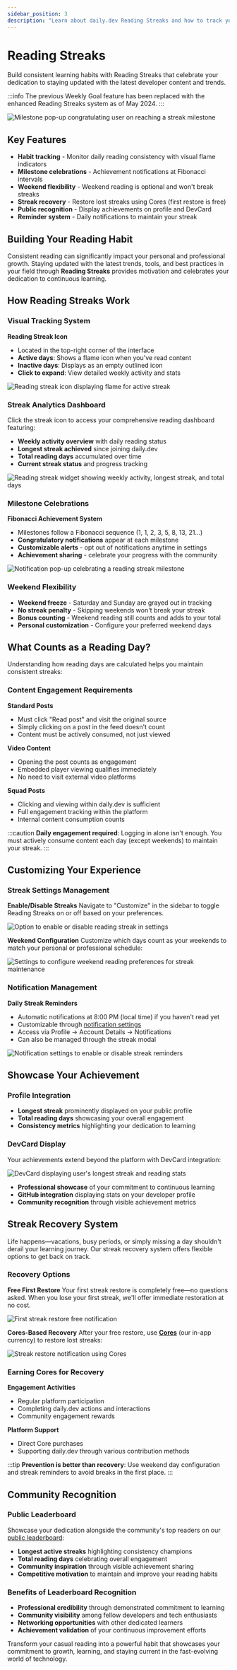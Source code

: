 ```yaml
---
sidebar_position: 3
description: "Learn about daily.dev Reading Streaks and how to track your reading habits, view milestones, and stay consistent with reminders and streak restoration."
---
```


# Reading Streaks

Build consistent learning habits with Reading Streaks that celebrate your dedication to staying updated with the latest developer content and trends.

:::info
The previous Weekly Goal feature has been replaced with the enhanced Reading Streaks system as of May 2024.
:::

![Milestone pop-up congratulating user on reaching a streak milestone](https://daily-now-res.cloudinary.com/image/upload/v1719905254/docs/mTR8YyOxU_1.webp)

## Key Features

- **Habit tracking** - Monitor daily reading consistency with visual flame indicators
- **Milestone celebrations** - Achievement notifications at Fibonacci intervals
- **Weekend flexibility** - Weekend reading is optional and won't break streaks
- **Streak recovery** - Restore lost streaks using Cores (first restore is free)
- **Public recognition** - Display achievements on profile and DevCard
- **Reminder system** - Daily notifications to maintain your streak

## Building Your Reading Habit

Consistent reading can significantly impact your personal and professional growth. Staying updated with the latest trends, tools, and best practices in your field through **Reading Streaks** provides motivation and celebrates your dedication to continuous learning.

## How Reading Streaks Work

### Visual Tracking System

**Reading Streak Icon**
- Located in the top-right corner of the interface
- **Active days**: Shows a flame icon when you've read content
- **Inactive days**: Displays as an empty outlined icon
- **Click to expand**: View detailed weekly activity and stats

![Reading streak icon displaying flame for active streak](https://daily-now-res.cloudinary.com/image/upload/v1719905253/docs/content_7bdd0401-c9cd-45ab-88e0-45b49197e34f.webp)

### Streak Analytics Dashboard

Click the streak icon to access your comprehensive reading dashboard featuring:
- **Weekly activity overview** with daily reading status
- **Longest streak achieved** since joining daily.dev
- **Total reading days** accumulated over time
- **Current streak status** and progress tracking

![Reading streak widget showing weekly activity, longest streak, and total days](https://daily-now-res.cloudinary.com/image/upload/v1719905253/docs/content_ab5fd98a-3e8a-4c64-b4fe-c103ee92fdf7.webp)

### Milestone Celebrations

**Fibonacci Achievement System**
- Milestones follow a Fibonacci sequence (1, 1, 2, 3, 5, 8, 13, 21...)
- **Congratulatory notifications** appear at each milestone
- **Customizable alerts** - opt out of notifications anytime in settings
- **Achievement sharing** - celebrate your progress with the community

![Notification pop-up celebrating a reading streak milestone](https://daily-now-res.cloudinary.com/image/upload/v1719905253/docs/content_376c6ea1-ab0b-4402-bddb-d4ac5c28d237.webp)

### Weekend Flexibility

- **Weekend freeze** - Saturday and Sunday are grayed out in tracking
- **No streak penalty** - Skipping weekends won't break your streak
- **Bonus counting** - Weekend reading still counts and adds to your total
- **Personal customization** - Configure your preferred weekend days

## What Counts as a Reading Day?

Understanding how reading days are calculated helps you maintain consistent streaks:

### Content Engagement Requirements

**Standard Posts**
- Must click "Read post" and visit the original source
- Simply clicking on a post in the feed doesn't count
- Content must be actively consumed, not just viewed

**Video Content**  
- Opening the post counts as engagement
- Embedded player viewing qualifies immediately
- No need to visit external video platforms

**Squad Posts**
- Clicking and viewing within daily.dev is sufficient
- Full engagement tracking within the platform
- Internal content consumption counts

:::caution
**Daily engagement required**: Logging in alone isn't enough. You must actively consume content each day (except weekends) to maintain your streak.
:::

## Customizing Your Experience

### Streak Settings Management

**Enable/Disable Streaks**
Navigate to "Customize" in the sidebar to toggle Reading Streaks on or off based on your preferences.

![Option to enable or disable reading streak in settings](https://daily-now-res.cloudinary.com/image/upload/v1719905253/docs/content_5508690a-ba29-4d47-94cb-4cb714ca948c.webp)

**Weekend Configuration**
Customize which days count as your weekends to match your personal or professional schedule:

![Settings to configure weekend reading preferences for streak maintenance](https://github.com/user-attachments/assets/21223960-bf13-47f0-81f9-3bd42baf6ffb)

### Notification Management

**Daily Streak Reminders**
- Automatic notifications at 8:00 PM (local time) if you haven't read yet
- Customizable through [notification settings](https://app.daily.dev/account/notifications)
- Access via Profile → Account Details → Notifications
- Can also be managed through the streak modal

![Notification settings to enable or disable streak reminders](https://daily-now-res.cloudinary.com/image/upload/v1719905253/docs/content_27fd1816-4348-4624-a6f2-faceb2d68605.webp)

## Showcase Your Achievement

### Profile Integration
- **Longest streak** prominently displayed on your public profile
- **Total reading days** showcasing your overall engagement
- **Consistency metrics** highlighting your dedication to learning

### DevCard Display
Your achievements extend beyond the platform with DevCard integration:

![DevCard displaying user's longest streak and reading stats](https://raw.githubusercontent.com/omBratteng/omBratteng/devcard/devcard-background.webp)

- **Professional showcase** of your commitment to continuous learning
- **GitHub integration** displaying stats on your developer profile
- **Community recognition** through visible achievement metrics

## Streak Recovery System

Life happens—vacations, busy periods, or simply missing a day shouldn't derail your learning journey. Our streak recovery system offers flexible options to get back on track.

### Recovery Options

**Free First Restore**
Your first streak restore is completely free—no questions asked. When you lose your first streak, we'll offer immediate restoration at no cost.

![First streak restore free notification](https://daily-now-res.cloudinary.com/image/upload/v1749564735/First_Streak_restore_lnxuss.png)

**Cores-Based Recovery**
After your free restore, use [**Cores**](https://docs.daily.dev/docs/monetization/cores) (our in-app currency) to restore lost streaks:

![Streak restore notification using Cores](https://daily-now-res.cloudinary.com/image/upload/v1749564735/Core_Streak_restore_jeluea.png)

### Earning Cores for Recovery

**Engagement Activities**
- Regular platform participation
- Completing daily.dev actions and interactions
- Community engagement rewards

**Platform Support**
- Direct Core purchases
- Supporting daily.dev through various contribution methods

:::tip
**Prevention is better than recovery**: Use weekend day configuration and streak reminders to avoid breaks in the first place.
:::

## Community Recognition

### Public Leaderboard

Showcase your dedication alongside the community's top readers on our [public leaderboard](https://app.daily.dev/users):

- **Longest active streaks** highlighting consistency champions
- **Total reading days** celebrating overall engagement
- **Community inspiration** through visible achievement sharing
- **Competitive motivation** to maintain and improve your reading habits

### Benefits of Leaderboard Recognition

- **Professional credibility** through demonstrated commitment to learning
- **Community visibility** among fellow developers and tech enthusiasts  
- **Networking opportunities** with other dedicated learners
- **Achievement validation** of your continuous improvement efforts

Transform your casual reading into a powerful habit that showcases your commitment to growth, learning, and staying current in the fast-evolving world of technology.

